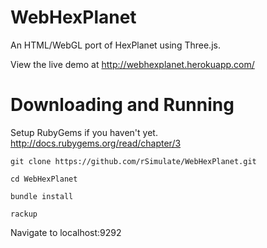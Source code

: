 WebHexPlanet
============

An HTML/WebGL port of HexPlanet using Three.js.

View the live demo at http://webhexplanet.herokuapp.com/


Downloading and Running
=======================

Setup RubyGems if you haven't yet.
http://docs.rubygems.org/read/chapter/3

`git clone https://github.com/rSimulate/WebHexPlanet.git`

`cd WebHexPlanet`

`bundle install`

`rackup`

Navigate to localhost:9292
